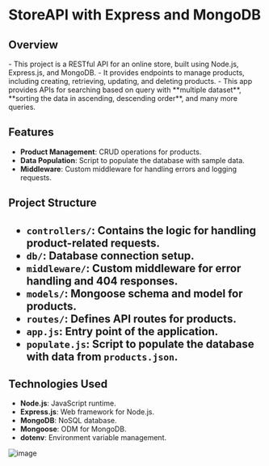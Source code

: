 <h1> StoreAPI with Express and MongoDB </h1>
 <h2> Overview </h2>
- This project is a RESTful API for an online store, built using Node.js, Express.js, and MongoDB.
- It provides endpoints to manage products, including creating, retrieving, updating, and deleting products.
- This app provides APIs for searching based on query with **multiple dataset**, **sorting the data in ascending, descending order**, and many more queries.

 <h2> Features </h2>

- **Product Management**: CRUD operations for products.
- **Data Population**: Script to populate the database with sample data.
- **Middleware**: Custom middleware for handling errors and logging requests.


 <h2> Project Structure <h2>

- `controllers/`: Contains the logic for handling product-related requests.
- `db/`: Database connection setup.
- `middleware/`: Custom middleware for error handling and 404 responses.
- `models/`: Mongoose schema and model for products.
- `routes/`: Defines API routes for products.
- `app.js`: Entry point of the application.
- `populate.js`: Script to populate the database with data from `products.json`.

## <h2>  Technologies Used </h2>

- **Node.js**: JavaScript runtime.
- **Express.js**: Web framework for Node.js.
- **MongoDB**: NoSQL database.
- **Mongoose**: ODM for MongoDB.
- **dotenv**: Environment variable management.

![image](https://github.com/user-attachments/assets/a765af4c-7b9d-49a6-a630-d3237a607593)


